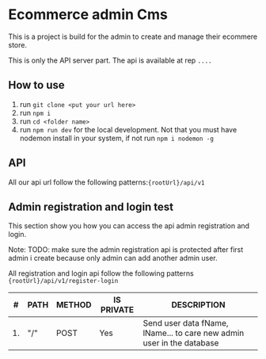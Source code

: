 # Ecommerce admin Cms

This is a project is build for the admin to create and manage their ecommere store.

This is only the API server part. The api is available at rep `....`

## How to use

1. run `git clone <put your url here>`
2. run `npm i`
3. run `cd <folder name>`
4. run `npm run dev` for the local development. Not that you must have nodemon install in your system, if not run `npm i nodemon -g`

## API

All our api url follow the following patterns:`{rootUrl}/api/v1`

## Admin registration and login test

This section show you how you can access the api admin registration and login.

Note: TODO: make sure the admin registration api is protected after first admin i create because only admin can add another admin user.

All registration and login api follow the following patterns `{rootUrl}/api/v1/register-login`

| #   | PATH | METHOD | IS PRIVATE | DESCRIPTION                                                           |
| --- | ---- | ------ | ---------- | --------------------------------------------------------------------- |
| 1.  | "/"  | POST   | Yes        | Send user data fName, lName... to care new admin user in the database |
